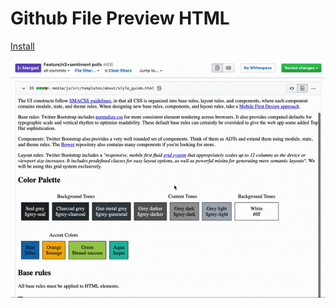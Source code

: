 # Github File Preview HTML

[Install](https://github.com/iamogbz/oh-my-scripts/raw/master/scripts/github-file-preview-html/index.user.js)

[![extend-file-preview-html-demo](https://github.com/iamogbz/gh-pro-view/raw/master/src/assets/images/extend-file-preview-html-demo.gif)](https://github.com/twbs/bootstrap/blob/gh-pages/2.3.2/index.html)
